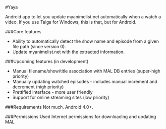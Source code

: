 #Yaya


Android app to let you update myanimelist.net automatically when a watch a video. If you use Taiga for Windows, this is that, but for Android.

###Core features

* Ability to automatically detect the show name and episode from a given file path (since version 0).
* Update myanimelist.net with the extracted information.

###Upcoming features (in development)
* Manual filename/show/title association with MAL DB entries (super-high priority)
* Manually updating watched episodes - includes manual increment and decrement (high priority)
* Prettified interface - more user friendly
* Support for online streaming sites (low priority)

###Requirements
Not much. Android 4.0+.

###Permissions Used
Internet permissions for downloading and updating MAL
